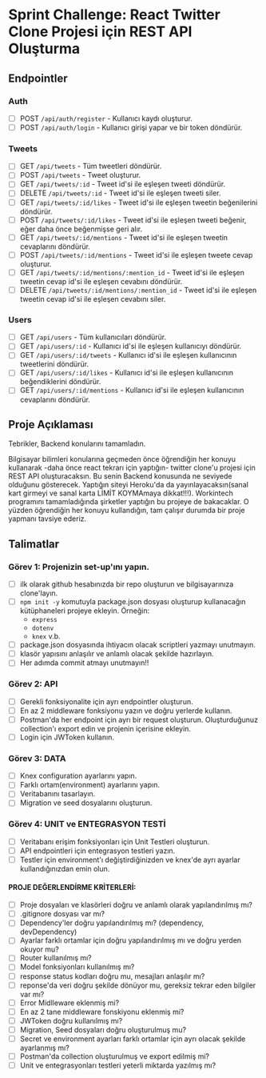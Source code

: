 # Sprint Challenge: React Twitter Clone Projesi için REST API Oluşturma

## Endpointler

### Auth

- [ ] POST `/api/auth/register` - Kullanıcı kaydı oluşturur.
- [ ] POST `/api/auth/login` - Kullanıcı girişi yapar ve bir token döndürür.

### Tweets

- [ ] GET `/api/tweets` - Tüm tweetleri döndürür.
- [ ] POST `/api/tweets` - Tweet oluşturur.
- [ ] GET `/api/tweets/:id` - Tweet id'si ile eşleşen tweeti döndürür.
- [ ] DELETE `/api/tweets/:id` - Tweet id'si ile eşleşen tweeti siler.
- [ ] GET `/api/tweets/:id/likes` - Tweet id'si ile eşleşen tweetin beğenilerini döndürür.
- [ ] POST `/api/tweets/:id/likes` - Tweet id'si ile eşleşen tweeti beğenir, eğer daha önce beğenmişse geri alır.
- [ ] GET `/api/tweets/:id/mentions` - Tweet id'si ile eşleşen tweetin cevaplarını döndürür.
- [ ] POST `/api/tweets/:id/mentions` - Tweet id'si ile eşleşen tweete cevap oluşturur.
- [ ] GET `/api/tweets/:id/mentions/:mention_id` - Tweet id'si ile eşleşen tweetin cevap id'si ile eşleşen cevabını döndürür.
- [ ] DELETE `/api/tweets/:id/mentions/:mention_id` - Tweet id'si ile eşleşen tweetin cevap id'si ile eşleşen cevabını siler.

### Users

- [ ] GET `/api/users` - Tüm kullanıcıları döndürür.
- [ ] GET `/api/users/:id` - Kullanıcı id'si ile eşleşen kullanıcıyı döndürür.
- [ ] GET `/api/users/:id/tweets` - Kullanıcı id'si ile eşleşen kullanıcının tweetlerini döndürür.
- [ ] GET `/api/users/:id/likes` - Kullanıcı id'si ile eşleşen kullanıcının beğendiklerini döndürür.
- [ ] GET `/api/users/:id/mentions` - Kullanıcı id'si ile eşleşen kullanıcının cevaplarını döndürür.

## Proje Açıklaması

Tebrikler, Backend konularını tamamladın.

Bilgisayar bilimleri konularına geçmeden önce öğrendiğin her konuyu kullanarak -daha önce react tekrarı için yaptığın- twitter clone'u projesi için REST API oluşturacaksın. Bu senin Backend konusunda ne seviyede olduğunu gösterecek.
Yaptığın siteyi Heroku'da da yayınlayacaksın(sanal kart girmeyi ve sanal karta LİMİT KOYMAmaya dikkat!!!).
Workintech programını tamamladığında şirketler yaptığın bu projeye de bakacaklar. O yüzden öğrendiğin her konuyu kullandığın, tam çalışır durumda bir proje yapmanı tavsiye ederiz.

## Talimatlar

### Görev 1: Projenizin set-up'ını yapın.

- [ ] ilk olarak github hesabınızda bir repo oluşturun ve bilgisayarınıza clone'layın.
- [ ] `npm init -y` komutuyla package.json dosyası oluşturup kullanacağın kütüphaneleri projeye ekleyin.
      Örneğin:
  - `express`
  - `dotenv`
  - `knex` v.b.
- [ ] package.json dosyasında ihtiyacın olacak scriptleri yazmayı unutmayın.
- [ ] klasör yapısını anlaşılır ve anlamlı olacak şekilde hazırlayın.
- [ ] Her adımda commit atmayı unutmayın!!

### Görev 2: API

- [ ] Gerekli fonksiyonalite için ayrı endpointler oluşturun.
- [ ] En az 2 middleware fonksiyonu yazın ve doğru yerlerde kullanın.
- [ ] Postman'da her endpoint için ayrı bir request oluşturun. Oluşturduğunuz collection'ı export edin ve projenin içerisine ekleyin.
- [ ] Login için JWToken kullanın.

### Görev 3: DATA

- [ ] Knex configuration ayarlarını yapın.
- [ ] Farklı ortam(environment) ayarlarını yapın.
- [ ] Veritabanını tasarlayın.
- [ ] Migration ve seed dosyalarını oluşturun.

### Görev 4: UNIT ve ENTEGRASYON TESTİ

- [ ] Veritabanı erişim fonksiyonları için Unit Testleri oluşturun.
- [ ] API endpointleri için entegrasyon testleri yazın.
- [ ] Testler için environment'ı değiştirdiğinizden ve knex'de ayrı ayarlar kullandığınızdan emin olun.

#### PROJE DEĞERLENDİRME KRİTERLERİ:

- [ ] Proje dosyaları ve klasörleri doğru ve anlamlı olarak yapılandırılmış mı?
- [ ] .gitignore dosyası var mı?
- [ ] Dependency'ler doğru yapılandırılmış mı? (dependency, devDependency)
- [ ] Ayarlar farklı ortamlar için doğru yapılandırılmış mı ve doğru yerden okuyor mu?
- [ ] Router kullanılmış mı?
- [ ] Model fonksiyonları kullanılmış mı?
- [ ] response status kodları doğru mu, mesajları anlaşılır mı?
- [ ] reponse'da veri doğru şekilde dönüyor mu, gereksiz tekrar eden bilgiler var mı?
- [ ] Error Midlleware eklenmiş mi?
- [ ] En az 2 tane middleware fonskiyonu eklenmiş mi?
- [ ] JWToken doğru kullanılmış mı?
- [ ] Migration, Seed dosyaları doğru oluşturulmuş mu?
- [ ] Secret ve environment ayarları farklı ortamlar için ayrı olacak şekilde ayarlanmış mı?
- [ ] Postman'da collection oluşturulmuş ve export edilmiş mi?
- [ ] Unit ve entegrasyonları testleri yeterli miktarda yazılmış mı?
